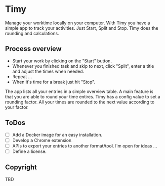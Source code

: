 # Timy

Manage your worktime locally on your computer. With Timy you have a simple app to track your activities.
Just Start, Split and Stop. Timy does the rounding and calculations.

## Process overview

- Start your work by clicking on the "Start" button.
- Whenever you finished task and skip to next, click "Split", enter a title and adjust the times when needed.
- Repeat ...
- When it's time for a break just hit "Stop". 

The app lists all your entries in a simple overview table. A main feature is that you are able to round your time entires.
Timy has a config value to set a rounding factor. All your times are rounded to the next value according to your factor.

## ToDos

- [ ] Add a Docker image for an easy installation.
- [ ] Develop a Chrome extension.
- [ ] APIs to export your entries to another format/tool. I'm open for ideas ...
- [ ] Define a license.

## Copyright

TBD
